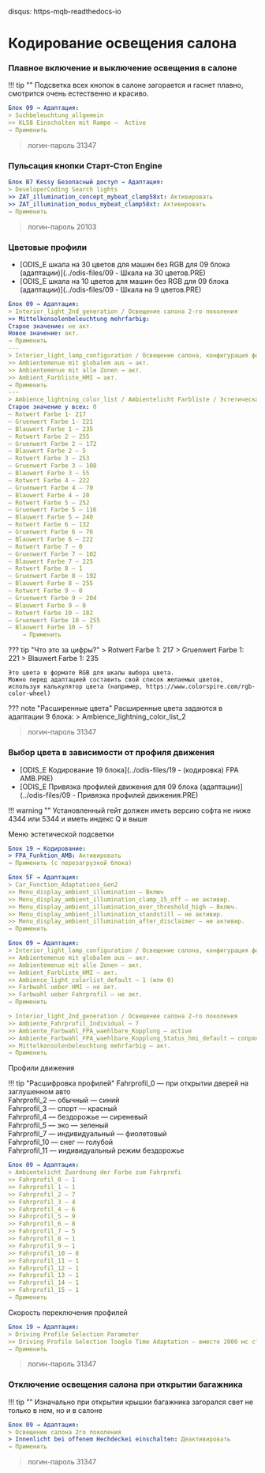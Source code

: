 disqus: https-mqb-readthedocs-io
# Кодирование освещения салона

### Плавное включение и выключение освещения в салоне

!!! tip ""
    Подсветка всех кнопок в салоне загорается и гаснет плавно, смотрится очень естественно и красиво. 
    
``` yaml
Блок 09 → Адаптация:
> Suchbeleuchtung_allgemein
>> KL58 Einschalten mit Rampe →  Active
→ Применить
```
	
> логин-пароль 31347

### Пульсация кнопки Старт-Стоп Engine

``` yaml
Блок В7 Kessy Безопасный доступ → Адаптация:
> DeveloperCoding Search lights
>> ZAT_illumination_concept_mybeat_clamp58xt: Активировать
>> ZAT_illumination_modus_mybeat_clamp58xt: Активировать
→ Применить
```

> логин-пароль 20103

### Цветовые профили

+ [ODIS_E шкала на 30 цветов для машин без RGB для 09 блока (адаптации)](../odis-files/09 - Шкала на 30 цветов.PRE)    
+ [ODIS_E шкала на 10 цветов для машин без RGB для 09 блока (адаптации)](../odis-files/09 - Шкала на 9 цветов.PRE)

``` yaml
Блок 09 → Адаптация:
> Interior_light_2nd_generation / Освещение салона 2-го поколения
>> Mittelkonsolenbeleuchtung mehrfarbig:
Старое значение: не акт.
Новое значение: акт.
→ Применить
---
> Interior_light_lamp_configuration / Освещение салона, конфигурация фонарей
>> Ambientemenue mit globalem aus → акт.
>> Ambientemenue mit alle Zonen → акт.
>> Ambient_Farbliste_HMI → акт.
→ Применить
---
> Ambience_lightning_color_list / Ambientelicht Farbliste / Эстетическая подсветка
Старое значение у всех: 0
— Rotwert Farbe 1- 217
— Gruenwert Farbe 1- 221
— Blauwert Farbe 1 — 235
— Rotwert Farbe 2 — 255
— Gruenwert Farbe 2 — 172
— Blauwert Farbe 2 — 5
— Rotwert Farbe 3 — 253
— Gruenwert Farbe 3 — 108
— Blauwert Farbe 3 — 55
— Rotwert Farbe 4 — 222
— Gruenwert Farbe 4 — 70
— Blauwert Farbe 4 — 20
— Rotwert Farbe 5 — 252
— Gruenwert Farbe 5 — 116
— Blauwert Farbe 5 — 240
— Rotwert Farbe 6 — 132
— Gruenwert Farbe 6 — 76
— Blauwert Farbe 6 — 222
— Rotwert Farbe 7 — 0
— Gruenwert Farbe 7 — 102
— Blauwert Farbe 7 — 225
— Rotwert Farbe 8 — 1
— Gruenwert Farbe 8 — 192
— Blauwert Farbe 8 — 255
— Rotwert Farbe 9 — 0
— Gruenwert Farbe 9 — 204
— Blauwert Farbe 9 — 0
— Rotwert Farbe 10 — 182
— Gruenwert Farbe 10 — 255
— Blauwert Farbe 10 — 57
	→ Применить
```

??? tip "Что это за цифры?"
    > Rotwert Farbe 1: 217
    > Gruenwert Farbe 1: 221
    > Blauwert Farbe 1: 235
    
    Это цвета в формате RGB для шкалы выбора цвета. 
    Можно перед адаптацией составить свой список желаемых цветов, используя калькулятор цвета (например, https://www.colorspire.com/rgb-color-wheel)
	
??? note "Расширенные цвета"
    Расширенные цвета задаются в адаптации 9 блока: 
    > Ambience_lightning_color_list_2
    
> логин-пароль 31347

### Выбор цвета в зависимости от профиля движения

+ [ODIS_E Кодирование 19 блока](../odis-files/19 - (кодировка) FPA AMB.PRE)
+ [ODIS_E Привязка профилей движения для 09 блока (адаптации)](../odis-files/09 - Привязка профилей движения.PRE)

!!! warning ""
    Установленный гейт должен иметь версию софта не ниже 4344 или 5344 и иметь индекс Q и выше

Меню эстетической подсветки

``` yaml
Блок 19 → Кодирование:
> FPA_Funktion_AMB: Активировать
→ Применить (с перезагрузкой блока)
```

``` yaml
Блок 5F → Адаптация:
> Car_Function_Adaptations_Gen2
>> Menu_display_ambient_illumination — Включ
>> Menu_display_ambient_illumination_clamp_15_off — не активир.
>> Menu_display_ambient_illumination_over_threshold_high — Включ.
>> Menu_display_ambient_illumination_standstill — не активир.
>> Menu_display_ambient_illumination_after_disclaimer — не активир.
→ Применить 
```

``` yaml
Блок 09 → Адаптация:
> Interior_light_lamp_configuration / Освещение салона, конфигурация фонарей
>> Ambientemenue mit globalem aus — акт.
>> Ambientemenue mit alle Zonen — акт.
>> Ambient_Farbliste_HMI — акт.
>> Ambience_light_colorlist_default — 1 (или 0)
>> Farbwahl ueber HMI — не акт.
>> Farbwahl ueber Fahrprofil — не акт.
→ Применить

> Interior_light_2nd_generation / Освещение салона 2-го поколения
>> Ambiente_Fahrprofil_Individual — 7
>> Ambiente_Farbwahl_FPA_waehlbare_Kopplung — active
>> Ambiente_Farbwahl_FPA_waehlbare_Kopplung_Status_hmi_default — сопряжены (coupled)
>> Mittelkonsolenbeleuchtung mehrfarbig — акт.
→ Применить
```

Профили движения

!!! tip "Расшифровка профилей"
    Fahrprofil_0 — при открытии дверей на заглушенном авто  
    Fahrprofil_2 — обычный — синий  
    Fahrprofil_3 — спорт — красный  
    Fahrprofil_4 — бездорожье — сиреневый  
    Fahrprofil_5 — эко — зеленый  
    Fahrprofil_7 — индивидуальный — фиолетовый  
    Fahrprofil_10 — снег — голубой  
    Fahrprofil_11 — индивидуальный режим бездорожье  

``` yaml
Блок 09 → Адаптация:
> Ambientelicht Zuordnung der Farbe zum Fahrprofi
>> Fahrprofil_0 — 1
>> Fahrprofil_1 — 1
>> Fahrprofil_2 — 7
>> Fahrprofil_3 — 4
>> Fahrprofil_4 — 6
>> Fahrprofil_5 — 9
>> Fahrprofil_6 — 8
>> Fahrprofil_7 — 5
>> Fahrprofil_8 — 1
>> Fahrprofil_9 — 1
>> Fahrprofil_10 — 8
>> Fahrprofil_11 — 1
>> Fahrprofil_12 — 1
>> Fahrprofil_13 — 1
>> Fahrprofil_14 — 1
>> Fahrprofil_15 — 1
→ Применить
```

Скорость переключения профилей
``` yaml
Блок 19 → Адаптация:
> Driving Profile Selection Parameter 
>> Driving Profile Selection Toogle Time Adaptation — вместо 2000 мс ставим 0
→ Применить
```

> логин-пароль 31347

### Отключение освещения салона при открытии багажника

!!! tip ""
    Изначально при открытии крышки багажника загорался свет не только в нем, но и в салоне

``` yaml
Блок 09 → Адаптация:
> Освещение салона 2го поколения
> Innenlicht bei offenem Hechdeckei einschalten: Деактивировать
→ Применить
```

> логин-пароль 31347